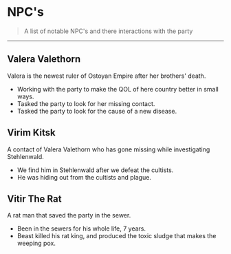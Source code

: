 # NPC's
> A list of notable NPC's and there interactions with the party

---

## Valera Valethorn
Valera is the newest ruler of Ostoyan Empire after her brothers' death.
* Working with the party to make the QOL of here country better in small ways.
* Tasked the party to look for her missing contact.
* Tasked the party to look for the cause of a new disease.

## Virim Kitsk
A contact of Valera Valethorn who has gone missing while investigating Stehlenwald.
* We find him in Stehlenwald after we defeat the cultists.
* He was hiding out from the cultists and plague.

## Vitir The Rat
A rat man that saved the party in the sewer.
* Been in the sewers for his whole life, 7 years.
* Beast killed his rat king, and produced the toxic sludge that makes the weeping pox.

